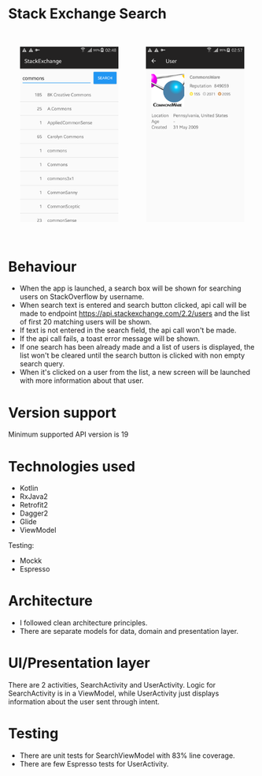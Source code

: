 # Stack Exchange Search

<br/>
<p align="center">
    <img src="images/search_screen.png" width="200">
    &nbsp;&nbsp;&nbsp;&nbsp;&nbsp;&nbsp;&nbsp;&nbsp;&nbsp;&nbsp;&nbsp;&nbsp;
    <img src="images/user_screen.png" width="200">
</p>
<br/>

# Behaviour
- When the app is launched, a search box will be shown for searching users on StackOverflow by username.
- When search text is entered and search button clicked, api call will be made to endpoint https://api.stackexchange.com/2.2/users
and the list of first 20 matching users will be shown.
- If text is not entered in the search field, the api call won't be made.
- If the api call fails, a toast error message will be shown.
- If one search has been already made and a list of users is displayed, the list won't be cleared until the search button is clicked with
non empty search query.
- When it's clicked on a user from the list, a new screen will be launched with more information about that user.

# Version support
Minimum supported API version is 19

# Technologies used
- Kotlin
- RxJava2
- Retrofit2
- Dagger2
- Glide
- ViewModel

Testing:
- Mockk
- Espresso

# Architecture
- I followed clean architecture principles.
- There are separate models for data, domain and presentation layer.

# UI/Presentation layer
There are 2 activities, SearchActivity and UserActivity.
Logic for SearchActivity is in a ViewModel, while UserActivity just displays information about the user sent through intent.

# Testing
- There are unit tests for SearchViewModel with 83% line coverage.
- There are few Espresso tests for UserActivity.
